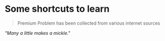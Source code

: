# Some shortcuts to learn

> Premium Problem has been collected from various internet sources

_"Many a little makes a mickle."_
